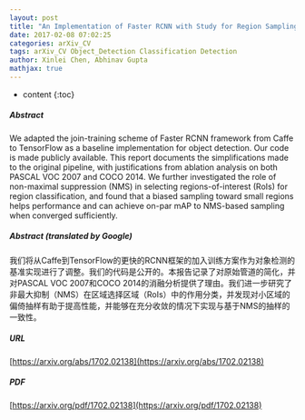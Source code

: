 ```yaml
---
layout: post
title: "An Implementation of Faster RCNN with Study for Region Sampling"
date: 2017-02-08 07:02:25
categories: arXiv_CV
tags: arXiv_CV Object_Detection Classification Detection
author: Xinlei Chen, Abhinav Gupta
mathjax: true
---
```


* content
{:toc}

##### Abstract
We adapted the join-training scheme of Faster RCNN framework from Caffe to TensorFlow as a baseline implementation for object detection. Our code is made publicly available. This report documents the simplifications made to the original pipeline, with justifications from ablation analysis on both PASCAL VOC 2007 and COCO 2014. We further investigated the role of non-maximal suppression (NMS) in selecting regions-of-interest (RoIs) for region classification, and found that a biased sampling toward small regions helps performance and can achieve on-par mAP to NMS-based sampling when converged sufficiently.

##### Abstract (translated by Google)
我们将从Caffe到TensorFlow的更快的RCNN框架的加入训练方案作为对象检测的基准实现进行了调整。我们的代码是公开的。本报告记录了对原始管道的简化，并对PASCAL VOC 2007和COCO 2014的消融分析提供了理由。我们进一步研究了非最大抑制（NMS）在区域选择区域（RoIs）中的作用分类，并发现对小区域的偏倚抽样有助于提高性能，并能够在充分收敛的情况下实现与基于NMS的抽样的一致性。

##### URL
[https://arxiv.org/abs/1702.02138](https://arxiv.org/abs/1702.02138)

##### PDF
[https://arxiv.org/pdf/1702.02138](https://arxiv.org/pdf/1702.02138)

